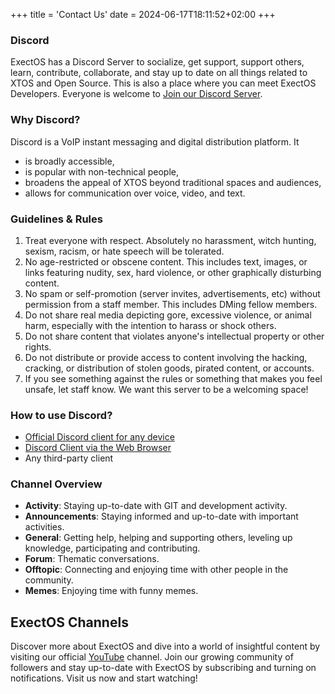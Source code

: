 +++
title = 'Contact Us'
date = 2024-06-17T18:11:52+02:00
+++
### Discord
ExectOS has a Discord Server to socialize, get support, support others, learn, contribute, collaborate, and stay up to
date on all things related to XTOS and Open Source. This is also a place where you can meet ExectOS Developers. Everyone
is welcome to [Join our Discord Server](https://discord.com/invite/zBzJ5qMGX7).

### Why Discord?
Discord is a VoIP instant messaging and digital distribution platform. It
 * is broadly accessible,
 * is popular with non-technical people,
 * broadens the appeal of XTOS beyond traditional spaces and audiences,
 * allows for communication over voice, video, and text.

### Guidelines & Rules
 1. Treat everyone with respect. Absolutely no harassment, witch hunting, sexism, racism, or hate speech will be tolerated.
 2. No age-restricted or obscene content. This includes text, images, or links featuring nudity, sex, hard violence, or
    other graphically disturbing content.
 3. No spam or self-promotion (server invites, advertisements, etc) without permission from a staff member. This includes
    DMing fellow members.
 4. Do not share real media depicting gore, excessive violence, or animal harm, especially with the intention to harass
    or shock others.
 5. Do not share content that violates anyone's intellectual property or other rights.
 6. Do not distribute or provide access to content involving the hacking, cracking, or distribution of stolen goods,
    pirated content, or accounts.
 7. If you see something against the rules or something that makes you feel unsafe, let staff know. We want this server
    to be a welcoming space!

### How to use Discord?
 * [Official Discord client for any device](https://discord.com/download)
 * [Discord Client via the Web Browser](https://discord.gg/)
 * Any third-party client

### Channel Overview
 * **Activity**: Staying up-to-date with GIT and development activity.
 * **Announcements**: Staying informed and up-to-date with important activities.
 * **General**: Getting help, helping and supporting others, leveling up knowledge, participating and contributing.
 * **Forum**: Thematic conversations.
 * **Offtopic**: Connecting and enjoying time with other people in the community.
 * **Memes**: Enjoying time with funny memes.

## ExectOS Channels
Discover more about ExectOS and dive into a world of insightful content by visiting our official
[YouTube](https://www.youtube.com/@XT-Sys-dg3yf) channel. Join our growing community of followers and stay up-to-date
with ExectOS by subscribing and turning on notifications. Visit us now and start watching!
